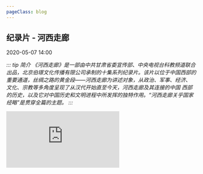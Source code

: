 ```yaml
---
pageClass: blog
---
```


## 纪录片 - 河西走廊
<p class="date">2020-05-07 14:00 
  <span id="/blog/movie/Hexizoulang.html" class="leancloud_visitors">
      <i class="shni shn-eye-fill" />
      <i class="leancloud-visitors-count"></i>
  </span>
</p>

::: tip 简介
《河西走廊》是一部由中共甘肃省委宣传部、中央电视台科教频道联合出品，北京伯璟文化传播有限公司承制的十集系列纪录片。该片以位于中国西部的重要通道，丝绸之路的黄金段——河西走廊为讲述对象，从政治、军事、经济、文化、宗教等多角度呈现了从汉代开始直至今天，河西走廊及其连接的中国 西部 的历史，以及它对中国历史和文明进程中所发挥的独特作用。“河西走廊关乎国家经略”是贯穿全篇的主题。
:::

<iframe frameborder="0" src="https://v.qq.com/txp/iframe/player.html?vid=b0027n5tqon" allowFullScreen="true" class="tencent-video"></iframe>

<base-valine />
<el-backtop :visibility-height="0"></el-backtop>